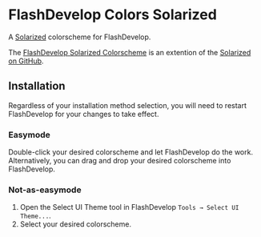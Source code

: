FlashDevelop Colors Solarized
=============================

A [Solarized](http://ethanschoonover.com/solarized) colorscheme for FlashDevelop.

The [FlashDevelop Solarized Colorscheme](https://github.com/zachwlewis/flashdevelop-colors-solarized) is an extention of the [Solarized on GitHub](https://github.com/altercation/solarized).

Installation
------------

Regardless of your installation method selection, you will need to restart FlashDevelop for your changes to take effect.

### Easymode

Double-click your desired colorscheme and let FlashDevelop do the work. Alternatively, you can drag and drop your desired colorscheme into FlashDevelop.

### Not-as-easymode

1. Open the Select UI Theme tool in FlashDevelop `Tools → Select UI Theme...`.
2. Select your desired colorscheme.

